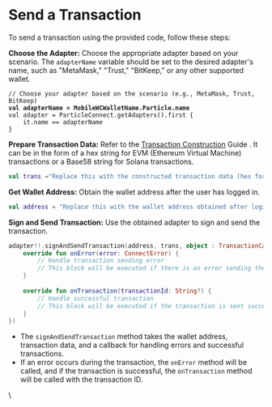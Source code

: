 # Send a Transaction

To send a transaction using the provided code, follow these steps:

**Choose the Adapter:** Choose the appropriate adapter based on your scenario. The `adapterName` variable should be set to the desired adapter's name, such as "MetaMask," "Trust," "BitKeep," or any other supported wallet.

<pre class="language-kotlin"><code class="lang-kotlin">// Choose your adapter based on the scenario (e.g., MetaMask, Trust, BitKeep)
<strong>val adapterName = MobileWCWalletName.Particle.name 
</strong>val adapter = ParticleConnect.getAdapters().first {
    it.name == adapterName
}
</code></pre>

**Prepare Transaction Data:** Refer to the [Transaction Construction](transaction-construction.md) Guide . It can be in the form of a hex string for EVM (Ethereum Virtual Machine) transactions or a Base58 string for Solana transactions.

```kotlin
val trans ="Replace this with the constructed transaction data (hex for EVM or Base58 for Solana)"
```

**Get Wallet Address:** Obtain the wallet address after the user has logged in.

```kotlin
val address = "Replace this with the wallet address obtained after login"
```

**Sign and Send Transaction:** Use the obtained adapter to sign and send the transaction.

```kotlin
adapter!!.signAndSendTransaction(address, trans, object : TransactionCallback {
    override fun onError(error: ConnectError) {
        // Handle transaction sending error
        // This block will be executed if there is an error sending the transaction
    }
​
    override fun onTransaction(transactionId: String?) {
        // Handle successful transaction
        // This block will be executed if the transaction is sent successfully
    }
})
```

* The `signAndSendTransaction` method takes the wallet address, transaction data, and a callback for handling errors and successful transactions.
* If an error occurs during the transaction, the `onError` method will be called, and if the transaction is successful, the `onTransaction` method will be called with the transaction ID.

\
